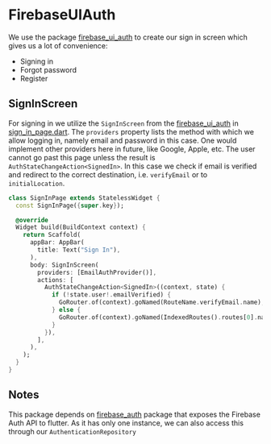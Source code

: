 # FirebaseUIAuth

We use the package [firebase_ui_auth](https://pub.dev/packages/firebase_ui_auth) to create our sign in screen which gives us a lot of convenience:
- Signing in
- Forgot password
- Register

## SignInScreen

For signing in we utilize the `SignInScreen` from the [firebase_ui_auth](https://pub.dev/packages/firebase_ui_auth) in [sign_in_page.dart](/lib/pages/signIn/sign_in_page.dart). The `providers` property lists the method with which we allow logging in, namely email and password in this case. One would implement other providers here in future, like Google, Apple, etc. The user cannot go past this page unless the result is `AuthStateChangeAction<SignedIn>`. In this case we check if email is verified and redirect to the correct destination, i.e. `verifyEmail` or to `initialLocation`. 
```dart
class SignInPage extends StatelessWidget {
  const SignInPage({super.key});

  @override
  Widget build(BuildContext context) {
    return Scaffold(
      appBar: AppBar(
        title: Text("Sign In"),
      ),
      body: SignInScreen(
        providers: [EmailAuthProvider()],
        actions: [
          AuthStateChangeAction<SignedIn>((context, state) {
            if (!state.user!.emailVerified) {
              GoRouter.of(context).goNamed(RouteName.verifyEmail.name);
            } else {
              GoRouter.of(context).goNamed(IndexedRoutes().routes[0].name);
            }
          }),
        ],
      ),
    );
  }
}
```

## Notes
This package depends on [firebase_auth](https://pub.dev/packages/firebase_auth) package that exposes the Firebase Auth API to flutter. As it has only one instance, we can also access this through our `AuthenticationRepository`